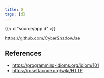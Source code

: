 ```yaml
---
title: D
tags: [d]
---
```


{{< d "source/app.d" >}}

<https://github.com/CyberShadow/ae>

## References

- <https://programming-idioms.org/idiom/101>
- <https://rosettacode.org/wiki/HTTP>
